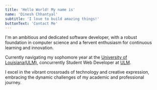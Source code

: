 ```yaml
---
title: 'Hello World! My name is'
name: 'Dinesh Chhantyal'
subtitle: 'I love to build amazing things!'
buttonText: 'Contact Me'
---
```


I'm an ambitious and dedicated software developer, with a robust foundation in computer science and a fervent enthusiasm for continuous learning and innovation.

Currently navigating my sophomore year at the [University of Louisiana(ULM)](https://ulm.edu), concurrently Student Web Developer at [ULM](https://ulm.edu).

I excel in the vibrant crossroads of technology and creative expression, embracing the dynamic challenges of my academic and professional journey.
